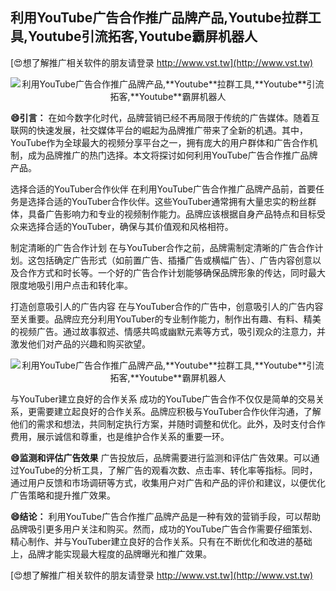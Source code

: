 ## **利用YouTube广告合作推广品牌产品,**Youtube**拉群工具,**Youtube**引流拓客,**Youtube**霸屏机器人**

[😍想了解推广相关软件的朋友请登录 http://www.vst.tw](http://www.vst.tw)

 <center><img src="https://vst.tw/MP4/tuiguang/png/3.png" alt="利用YouTube广告合作推广品牌产品,**Youtube**拉群工具,**Youtube**引流拓客,**Youtube**霸屏机器人"></center>

**😄引言：**
在如今数字化时代，品牌营销已经不再局限于传统的广告媒体。随着互联网的快速发展，社交媒体平台的崛起为品牌推广带来了全新的机遇。其中，YouTube作为全球最大的视频分享平台之一，拥有庞大的用户群体和广告合作机制，成为品牌推广的热门选择。本文将探讨如何利用YouTube广告合作推广品牌产品。

选择合适的YouTuber合作伙伴
在利用YouTube广告合作推广品牌产品前，首要任务是选择合适的YouTuber合作伙伴。这些YouTuber通常拥有大量忠实的粉丝群体，具备广告影响力和专业的视频制作能力。品牌应该根据自身产品特点和目标受众来选择合适的YouTuber，确保与其价值观和风格相符。

制定清晰的广告合作计划
在与YouTuber合作之前，品牌需制定清晰的广告合作计划。这包括确定广告形式（如前置广告、插播广告或横幅广告）、广告内容创意以及合作方式和时长等。一个好的广告合作计划能够确保品牌形象的传达，同时最大限度地吸引用户点击和转化率。

打造创意吸引人的广告内容
在与YouTuber合作的广告中，创意吸引人的广告内容至关重要。品牌应充分利用YouTuber的专业制作能力，制作出有趣、有料、精美的视频广告。通过故事叙述、情感共鸣或幽默元素等方式，吸引观众的注意力，并激发他们对产品的兴趣和购买欲望。

 <center><img src="https://vst.tw/MP4/tuiguang/png/6.png" alt="利用YouTube广告合作推广品牌产品,**Youtube**拉群工具,**Youtube**引流拓客,**Youtube**霸屏机器人"></center>

与YouTuber建立良好的合作关系
成功的YouTube广告合作不仅仅是简单的交易关系，更需要建立起良好的合作关系。品牌应积极与YouTuber合作伙伴沟通，了解他们的需求和想法，共同制定执行方案，并随时调整和优化。此外，及时支付合作费用，展示诚信和尊重，也是维护合作关系的重要一环。

**😄监测和评估广告效果**
广告投放后，品牌需要进行监测和评估广告效果。可以通过YouTube的分析工具，了解广告的观看次数、点击率、转化率等指标。同时，通过用户反馈和市场调研等方式，收集用户对广告和产品的评价和建议，以便优化广告策略和提升推广效果。

**😄结论：**
利用YouTube广告合作推广品牌产品是一种有效的营销手段，可以帮助品牌吸引更多用户关注和购买。然而，成功的YouTube广告合作需要仔细策划、精心制作、并与YouTuber建立良好的合作关系。只有在不断优化和改进的基础上，品牌才能实现最大程度的品牌曝光和推广效果。

[😍想了解推广相关软件的朋友请登录 http://www.vst.tw](http://www.vst.tw)



